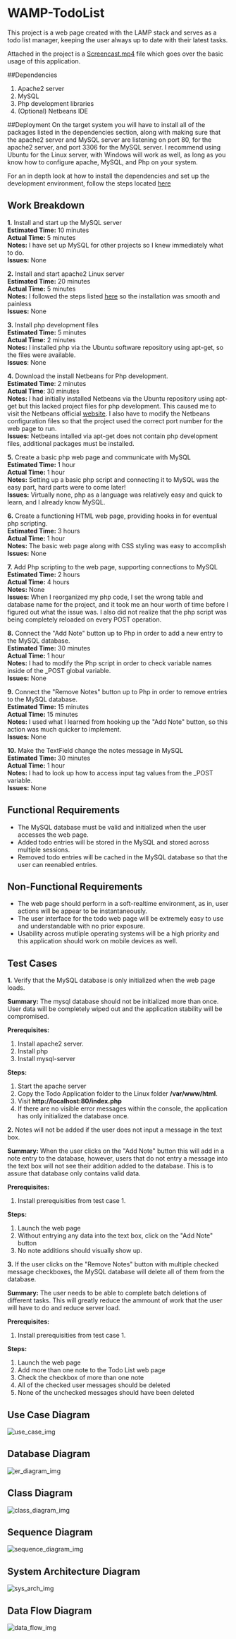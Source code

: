 # WAMP-TodoList

This project is a web page created with the LAMP stack and serves as a todo list manager, keeping the user always up to date with their latest tasks.  
  
Attached in the project is a [Screencast.mp4](./Screencast.mp4) file which goes over the basic usage of this application.

##Dependencies
1. Apache2 server
2. MySQL
3. Php development libraries
4. (Optional) Netbeans IDE

##Deployment
On the target system you will have to install all of the packages listed in the dependencies section, along with making sure that the apache2 server and MySQL server are listening on port 80, for the apache2 server, and port 3306 for the MySQL server. I recommend using Ubuntu for the Linux server, with Windows will work as well, as long as you know how to configure apache, MySQL, and Php on your system.

For an in depth look at how to install the dependencies and set up the development environment, follow the steps located [here](https://www.digitalocean.com/community/tutorials/how-to-install-linux-apache-mysql-php-lamp-stack-on-ubuntu)

## Work Breakdown

**1.** Install and start up the MySQL server  
**Estimated Time:** 10 minutes  
**Actual Time:** 5 minutes  
**Notes:** I have set up MySQL for other projects so I knew immediately what to do.  
**Issues:** None  

**2.** Install and start apache2 Linux server  
**Estimated Time:** 20 minutes  
**Actual Time:** 5 minutes  
**Notes:** I followed the steps listed [here](https://www.digitalocean.com/community/tutorials/how-to-install-linux-apache-mysql-php-lamp-stack-on-ubuntu-16-04) so the installation was smooth and painless  
**Issues:** None  

**3.** Install php development files  
**Estimated Time:** 5 minutes  
**Actual Time:** 2 minutes  
**Notes:** I installed php via the Ubuntu software repository using apt-get, so the files were available.  
**Issues**: None  

**4.** Download the install Netbeans for Php development.  
**Estimated Time**: 2 minutes  
**Actual Time**: 30 minutes  
**Notes:** I had initially installed Netbeans via the Ubuntu repository using apt-get but this lacked project files for php development. This caused me to visit the Netbeans official [website](https://netbeans.org/downloads/). I also have to modify the Netbeans configuration files so that the project used the correct port number for the web page to run.  
**Issues:** Netbeans intalled via apt-get does not contain php development files, additional packages must be installed.

**5.** Create a basic php web page and communicate with MySQL  
**Estimated Time:** 1 hour  
**Actual Time:** 1 hour  
**Notes:** Setting up a basic php script and connecting it to MySQL was the easy part, hard parts were to come later!  
**Issues:** Virtually none, php as a language was relatively easy and quick to learn, and I already know MySQL.  

**6.** Create a functioning HTML web page, providing hooks in for eventual php scripting.  
**Estimated Time:** 3 hours  
**Actual Time:** 1 hour  
**Notes:** The basic web page along with CSS styling was easy to accomplish  
**Issues:** None  

**7.** Add Php scripting to the web page, supporting connections to MySQL  
**Estimated Time:** 2 hours  
**Actual Time:** 4 hours  
**Notes:** None  
**Issues:** When I reorganized my php code, I set the wrong table and database name for the project, and it took me an hour worth of time before I figured out what the issue was. I also did not realize that the php script was being completely reloaded on every POST operation.  

**8.** Connect the "Add Note" button up to Php in order to add a new entry to the MySQL database.  
**Estimated Time:** 30 minutes   
**Actual Time:** 1 hour  
**Notes:** I had to modify the Php script in order to check variable names inside of the _POST global variable.  
**Issues:** None  

**9.** Connect the "Remove Notes" button up to Php in order to remove entries to the MySQL database.  
**Estimated Time:** 15 minutes  
**Actual Time:** 15 minutes  
**Notes:** I used what I learned from hooking up the "Add Note" button, so this action was much quicker to implement.  
**Issues:** None  

**10.** Make the TextField change the notes message in MySQL  
**Estimated Time:** 30 minutes  
**Actual Time:** 1 hour  
**Notes:** I had to look up how to access input tag values from the _POST variable.  
**Issues:** None  

## Functional Requirements

* The MySQL database must be valid and initialized when the user accesses the web page.
* Added todo entries will be stored in the MySQL and stored across multiple sessions.
* Removed todo entries will be cached in the MySQL database so that the user can reenabled entries.

## Non-Functional Requirements

* The web page should perform in a soft-realtime environment, as in, user actions will be appear to be instantaneously.
* The user interface for the todo web page will be extremely easy to use and understandable with no prior exposure.
* Usability across mutliple operating systems will be a high priority and this application should work on mobile devices as well.

## Test Cases

**1.** Verify that the MySQL database is only initialized when the web page loads.

**Summary:** The mysql database should not be initialized more than once. User data will be completely wiped out and
  the application stability will be compromised.
  
**Prerequisites:**  
1. Install apache2 server.  
2. Install php  
3. Install mysql-server  

**Steps:**  
1. Start the apache server  
2. Copy the Todo Application folder to the Linux folder **/var/www/html**.  
3. Visit **http://localhost:80/index.php**  
4. If there are no visible error messages within the console, the application has only initialized the database once.  
 
**2.** Notes will not be added if the user does not input a message in the text box. 

**Summary:** When the user clicks on the "Add Note" button this will add in a note entry to the database, however, users that do not entry a message into the text box will not see their addition added to the database. This is to assure that database only contains valid data.

**Prerequisites:**  
1. Install prerequisities from test case 1.   

**Steps:**  
1. Launch the web page  
2. Without entrying any data into the text box, click on the "Add Note" button  
3. No note additions should visually show up. 

**3.** If the user clicks on the "Remove Notes" button with multiple checked message checkboxes, the MySQL database will delete all of them from the database.  

**Summary:** The user needs to be able to complete batch deletions of different tasks. This will greatly reduce the ammount of work that the user will have to do and reduce server load.  

**Prerequisites:**  
1. Install prerequisities from test case 1.   

**Steps:**  
1. Launch the web page  
2. Add more than one note to the Todo List web page  
3. Check the checkbox of more than one note  
4. All of the checked user messages should be deleted  
5. None of the unchecked messages should have been deleted  

## Use Case Diagram

![use_case_img](images/UseCase.png?raw=true "Use Case Diagram")

## Database Diagram
![er_diagram_img](images/erdplus-diagram.png?raw=true "ER-Diagram")

## Class Diagram
![class_diagram_img](images/ClassDiagram.png?raw=true "Class Diagram")

## Sequence Diagram
![sequence_diagram_img](images/SequenceDiagram.png?raw=true "Sequence Diagram")

## System Architecture Diagram
![sys_arch_img](images/SysArch.png?raw=true "System Architecture Diagram")

## Data Flow Diagram
![data_flow_img](images/DataFlow.png?raw=true "Data Flow Diagram")

